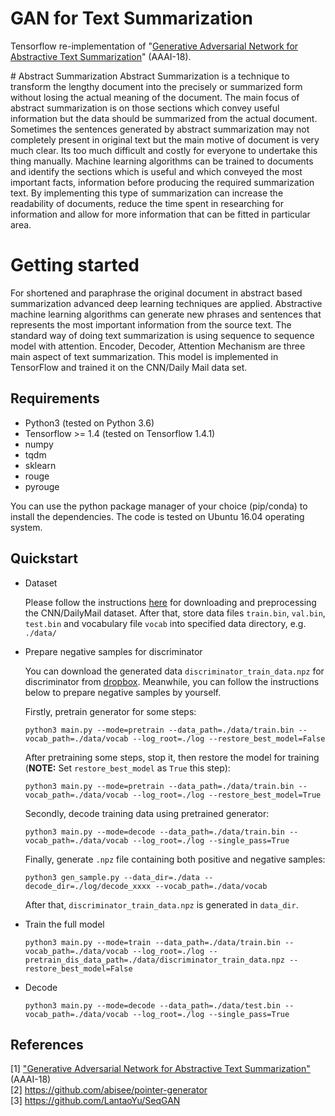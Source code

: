 ﻿# GAN for Text Summarization

Tensorflow re-implementation of "[Generative Adversarial Network for Abstractive Text Summarization](https://www.aaai.org/ocs/index.php/AAAI/AAAI18/paper/view/16238/16492)" (AAAI-18).

﻿# Abstract Summarization
Abstract Summarization is a technique to transform the lengthy document into the precisely or summarized form without losing the actual meaning of the document. The main focus of abstract summarization is on those sections which convey useful information but the data should be summarized from the actual document. Sometimes the sentences generated by abstract summarization may not completely present in original text but the main motive of document is very much clear.
 Its too much difficult and costly for everyone to undertake this thing manually. Machine learning algorithms can be trained to documents and identify the sections which is useful and which conveyed the most important facts, information before producing the required summarization text. By implementing this type of summarization can increase the readability of documents, reduce the time spent in researching for information and allow for more information that can be fitted in particular area.
# Getting started 
For shortened and paraphrase the original document in abstract based summarization advanced deep learning techniques are applied. Abstractive machine learning algorithms can generate new phrases and sentences that represents the most important information from the source text. The standard way of doing text summarization is using sequence to sequence model with attention. Encoder, Decoder, Attention Mechanism are three main aspect of text summarization.
This model is implemented in TensorFlow and trained it on the CNN/Daily Mail data set.


## Requirements
* Python3 (tested on Python 3.6)
* Tensorflow >= 1.4 (tested on Tensorflow 1.4.1)
* numpy
* tqdm
* sklearn
* rouge
* pyrouge

You can use the python package manager of your choice (pip/conda) to install the dependencies. The code is tested on Ubuntu 16.04 operating system.

## Quickstart
* Dataset

    Please follow the instructions [here](https://github.com/abisee/cnn-dailymail) for downloading and preprocessing the CNN/DailyMail dataset. After that, store data files ```train.bin```, ```val.bin```, ```test.bin``` and vocabulary file ```vocab``` into specified data directory, e.g. ```./data/```

* Prepare negative samples for discriminator 

    You can download the generated data ```discriminator_train_data.npz``` for discriminator from [dropbox](https://www.dropbox.com/s/i1otqkrsgup63pt/discriminator_train_data.npz?dl=0). Meanwhile, you can follow the instructions below to prepare negative samples by yourself.
    
    Firstly, pretrain generator for some steps:
    ```
    python3 main.py --mode=pretrain --data_path=./data/train.bin --vocab_path=./data/vocab --log_root=./log --restore_best_model=False
    ```
    After pretraining some steps, stop it, then restore the model for training (**NOTE:** Set ```restore_best_model``` as ```True``` this step):
    ```
    python3 main.py --mode=pretrain --data_path=./data/train.bin --vocab_path=./data/vocab --log_root=./log --restore_best_model=True
    ```
    Secondly, decode training data using pretrained generator:
    ```
    python3 main.py --mode=decode --data_path=./data/train.bin --vocab_path=./data/vocab --log_root=./log --single_pass=True
    ```
    Finally, generate ```.npz``` file containing both positive and negative samples:
    ```
    python3 gen_sample.py --data_dir=./data --decode_dir=./log/decode_xxxx --vocab_path=./data/vocab
    ```
    After that, ```discriminator_train_data.npz``` is generated in ```data_dir```.

* Train the full model
    
    ```
    python3 main.py --mode=train --data_path=./data/train.bin --vocab_path=./data/vocab --log_root=./log --pretrain_dis_data_path=./data/discriminator_train_data.npz --restore_best_model=False
    ```

* Decode
    
    ```
    python3 main.py --mode=decode --data_path=./data/test.bin --vocab_path=./data/vocab --log_root=./log --single_pass=True
    ```

## References
[1] ["Generative Adversarial Network for Abstractive Text Summarization"](https://www.aaai.org/ocs/index.php/AAAI/AAAI18/paper/view/16238/16492) (AAAI-18) <br />
[2] https://github.com/abisee/pointer-generator <br />
[3] https://github.com/LantaoYu/SeqGAN 
